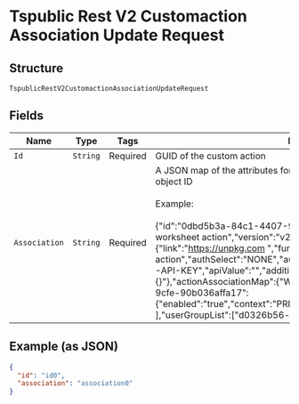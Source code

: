 
# Tspublic Rest V2 Customaction Association Update Request

## Structure

`TspublicRestV2CustomactionAssociationUpdateRequest`

## Fields

| Name | Type | Tags | Description | Getter | Setter |
|  --- | --- | --- | --- | --- | --- |
| `Id` | `String` | Required | GUID of the custom action | String getId() | setId(String id) |
| `Association` | `String` | Required | A JSON map of the attributes for associating the action to a ThoughtSpot object ID<br><br>Example:<br><br>{"id":"0dbd5b3a-84c1-4407-9803-cf07d67e6fcf","name":"My worksheet action","version":"v2","type":"URL","detail":{"link":"https://unpkg.com ","function":"my-worksheet-action","authSelect":"NONE","authToken":"","encodeUser":"","apiKey":"X-API-KEY","apiValue":"","additionalUrlHeaders":"{}"},"actionAssociationMap":{"WORKSHEET":{"2b9d083a-275c-4984-9cfe-90b036affa17":{"enabled":"true","context":"PRIMARY"}}},"context":"NONE","availability":[ ],"userGroupList":["d0326b56-ef23-4c8a-8327-a30e99bcc72b"]} | String getAssociation() | setAssociation(String association) |

## Example (as JSON)

```json
{
  "id": "id0",
  "association": "association0"
}
```

